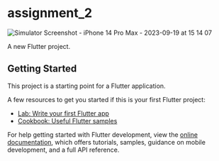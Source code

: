 # assignment_2

![Simulator Screenshot - iPhone 14 Pro Max - 2023-09-19 at 15 14 07](https://github.com/HadyAlkahlout/bti_assignment_3/assets/71126506/5cd55934-fbc7-413d-8b42-9feb567bfe99)


A new Flutter project.

## Getting Started

This project is a starting point for a Flutter application.

A few resources to get you started if this is your first Flutter project:

- [Lab: Write your first Flutter app](https://docs.flutter.dev/get-started/codelab)
- [Cookbook: Useful Flutter samples](https://docs.flutter.dev/cookbook)

For help getting started with Flutter development, view the
[online documentation](https://docs.flutter.dev/), which offers tutorials,
samples, guidance on mobile development, and a full API reference.
